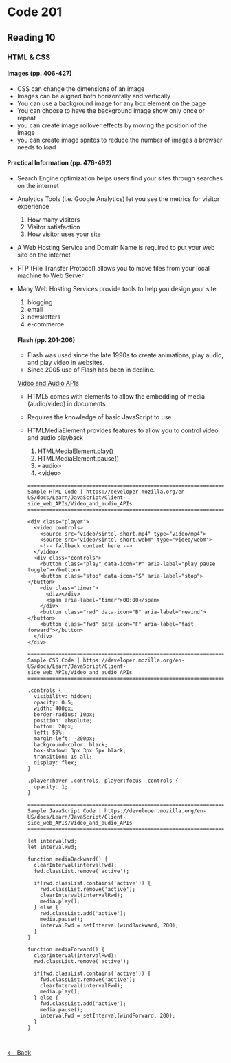 # Code 201
## Reading 10

### HTML & CSS
#### Images (pp. 406-427)
* CSS can change the dimensions of an image
* Images can be aligned both horizontally and vertically
* You can use a background image for any box element on the page
* You can choose to have the background image show only once or repeat
* you can create image rollover effects by moving the position of the image
* you can create image sprites to reduce the number of images a browser needs to load

#### Practical Information (pp. 476-492)
* Search Engine optimization helps users find your sites through searches on the internet
* Analytics Tools (i.e. Google Analytics) let you see the metrics for visitor experience
  1. How many visitors
  1. Visitor satisfaction
  1. How visitor uses your site
* A Web Hosting Service and Domain Name is required to put your web site on the internet
* FTP (File Transfer Protocol) allows you to move files from your local machine to Web Server
* Many Web Hosting Services provide tools to help you design your site.
  1. blogging
  1. email
  1. newsletters
  1. e-commerce

  #### Flash (pp. 201-206)
  * Flash was used since the late 1990s to create animations, play audio, and play video in websites.
  * Since 2005 use of Flash has been in decline.

  [Video and Audio APIs](https://developer.mozilla.org/en-US/docs/Learn/JavaScript/Client-side_web_APIs/Video_and_audio_APIs)
  * HTML5 comes with elements to allow the embedding of media (audio/video) in documents
  * Requires the knowledge of basic JavaScript to use
  * HTMLMediaElement provides features to allow you to control video and audio playback
    1. HTMLMediaElement.play()
    1. HTMLMediaElement.pause()
    1. \<audio\>
    1. \<video\>

    ```
    ======================================================================================================================
    Sample HTML Code | https://developer.mozilla.org/en-US/docs/Learn/JavaScript/Client-side_web_APIs/Video_and_audio_APIs   
    ======================================================================================================================

    <div class="player">
      <video controls>
        <source src="video/sintel-short.mp4" type="video/mp4">
        <source src="video/sintel-short.webm" type="video/webm">
        <!-- fallback content here -->
      </video>
      <div class="controls">
        <button class="play" data-icon="P" aria-label="play pause toggle"></button>
        <button class="stop" data-icon="S" aria-label="stop"></button>
        <div class="timer">
          <div></div>
          <span aria-label="timer">00:00</span>
        </div>
        <button class="rwd" data-icon="B" aria-label="rewind"></button>
        <button class="fwd" data-icon="F" aria-label="fast forward"></button>
      </div>
    </div>
    
    =====================================================================================================================
    Sample CSS Code | https://developer.mozilla.org/en-US/docs/Learn/JavaScript/Client-side_web_APIs/Video_and_audio_APIs   
    =====================================================================================================================

    .controls {
      visibility: hidden;
      opacity: 0.5;
      width: 400px;
      border-radius: 10px;
      position: absolute;
      bottom: 20px;
      left: 50%;
      margin-left: -200px;
      background-color: black;
      box-shadow: 3px 3px 5px black;
      transition: 1s all;
      display: flex;
    }

    .player:hover .controls, player:focus .controls {
      opacity: 1;
    }

    ============================================================================================================================
    Sample JavaScript Code | https://developer.mozilla.org/en-US/docs/Learn/JavaScript/Client-side_web_APIs/Video_and_audio_APIs   
    ============================================================================================================================

    let intervalFwd;
    let intervalRwd;

    function mediaBackward() {
      clearInterval(intervalFwd);
      fwd.classList.remove('active');

      if(rwd.classList.contains('active')) {
        rwd.classList.remove('active');
        clearInterval(intervalRwd);
        media.play();
      } else {
        rwd.classList.add('active');
        media.pause();
        intervalRwd = setInterval(windBackward, 200);
      }
    }

    function mediaForward() {
      clearInterval(intervalRwd);
      rwd.classList.remove('active');

      if(fwd.classList.contains('active')) {
        fwd.classList.remove('active');
        clearInterval(intervalFwd);
        media.play();
      } else {
        fwd.classList.add('active');
        media.pause();
        intervalFwd = setInterval(windForward, 200);
      }
    }
  ```


[<-- Back](../README.md)
